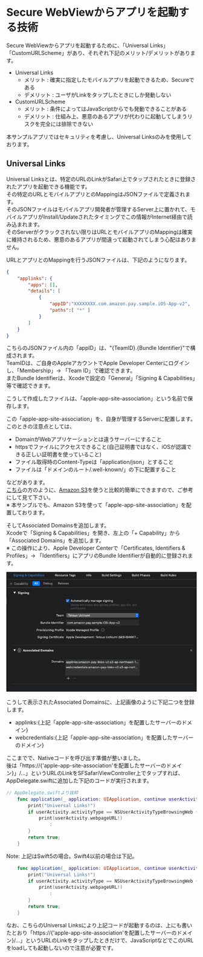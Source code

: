 # Secure WebViewからアプリを起動する技術
Secure WebViewからアプリを起動するために、「Universal Links」「CustomURLScheme」があり、それぞれ下記のメリット/デメリットがあります。
- Universal Links  
  - メリット : 確実に指定したモバイルアプリを起動できるため、Secureである
  - デメリット : ユーザがLinkをタップしたときにしか発動しない
- CustomURLScheme
  - メリット : 条件によってはJavaScriptからでも発動できることがある
  - デメリット : 仕組み上、悪意のあるアプリが代わりに起動してしまうリスクを完全には排除できない

本サンプルアプリではセキュリティを考慮し、Universal Linksのみを使用しております。  

## Universal Links
Universal Linksとは、特定のURLのLinkがSafari上でタップされたときに登録されたアプリを起動できる機能です。  
その特定のURLとモバイルアプリとのMappingはJSONファイルで定義されます。  
そのJSONファイルはモバイルアプリ開発者が管理するServer上に置かれて、モバイルアプリがInstall/Updateされたタイミングでこの情報がInternet経由で読み込まれます。  
そのServerがクラックされない限りはURLとモバイルアプリのMappingは確実に維持されるため、悪意のあるアプリが間違って起動されてしまう心配はありません。  

URLとアプリとのMappingを行うJSONファイルは、下記のようになります。  

```json
{
    "applinks": {
        "apps": [],
        "details": [
            {
                "appID":"XXXXXXXX.com.amazon.pay.sample.iOS-App-v2",
                "paths":[ "*" ]
            }
        ]
    }
}
```

こちらのJSONファイル内の「appID」は、"{TeamID}.{Bundle Identifier}"で構成されます。  
TeamIDは、ご自身のAppleアカウントでApple Developer Centerにログインし、「Membership」→ 「Team ID」で確認できます。  
またBundle Identifierは、Xcodeで設定の「General」「Signing & Capabilities」等で確認できます。  

こうして作成したファイルは、「apple-app-site-association」という名前で保存します。   

この「apple-app-site-association」を、自身が管理するServerに配置します。  
このときの注意点としては、  
  * DomainがWebアプリケーションとは違うサーバーにすること  
  * httpsでファイルにアクセスできること(自己証明書ではなく、iOSが認識できる正しい証明書を使っていること)  
  * ファイル取得時のContent-Typeは「application/json」とすること  
  * ファイルは「ドメインのルート/.well-known/」の下に配置すること  

などがあります。  
[こちら](https://dev.classmethod.jp/articles/universal-links/)の方のように、[Amazon S3](https://aws.amazon.com/jp/s3/)を使うと比較的簡単にできますので、ご参考にして見て下さい。  
※ 本サンプルでも、Amazon S3を使って「apple-app-site-association」を配置しております。  

そしてAssociated Domainsを追加します。  
Xcodeで「Signing & Capabilities」を開き、左上の「+ Capability」から「Associated Domains」を追加します。  
※ この操作により、Apple Developer Centerで「Certificates, Identifiers & Profiles」→ 「Identifiers」にアプリのBundle Identifierが自動的に登録されます。  

![](docimg/xcode_associateddomains.png)  

こうして表示されたAssociated Domainsに、上記画像のように下記二つを登録します。
  * applinks:{上記「apple-app-site-association」を配置したサーバーのドメイン}  
  * webcredentials:{上記「apple-app-site-association」を配置したサーバーのドメイン}  

ここまでで、Nativeコードを呼び出す準備が整いました。  
後は「https://{'apple-app-site-association'を配置したサーバーのドメイン}」/...」というURLのLinkをSFSafariViewController上でタップすれば、AppDelegate.swiftに追加した下記のコードが実行されます。

```swift
// AppDelegate.swiftより抜粋
    func application(_ application: UIApplication, continue userActivity: NSUserActivity, restorationHandler: @escaping ([UIUserActivityRestoring]?) -> Void) -> Bool {
        print("Universal Links!")
        if userActivity.activityType == NSUserActivityTypeBrowsingWeb {
            print(userActivity.webpageURL!)
                :
        }
        return true;
    }
```

Note: 上記はSwift5の場合。Swift4以前の場合は下記。
```swift
    func application(_ application: UIApplication, continue userActivity: NSUserActivity, restorationHandler: @escaping ([Any]?) -> Void) -> Bool {
        print("Universal Links!")
        if userActivity.activityType == NSUserActivityTypeBrowsingWeb {
            print(userActivity.webpageURL!)
                :
        }
        return true;
    }
```

なお、こちらのUniversal Linksにより上記コードが起動するのは、上にも書いたとおり「https://{'apple-app-site-association'を配置したサーバーのドメイン}/...」というURLのLinkをタップしたときだけで、JavaScriptなどでこのURLをloadしても起動しないので注意が必要です。  
